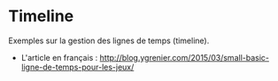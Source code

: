 # Timeline

Exemples sur la gestion des lignes de temps (timeline).

- L'article en français : http://blog.ygrenier.com/2015/03/small-basic-ligne-de-temps-pour-les-jeux/
 
